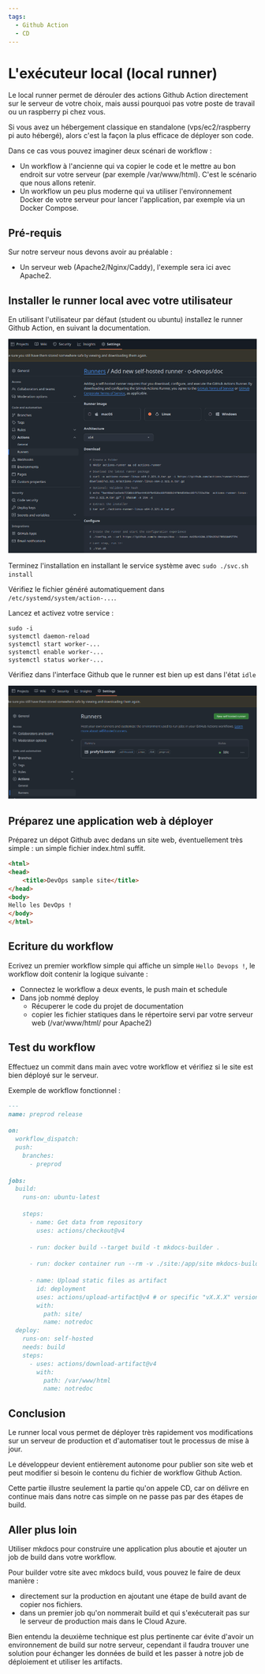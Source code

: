 ```yaml
---
tags:
  - Github Action
  - CD
---
```


# L'exécuteur local (local runner)

Le local runner permet de dérouler des actions Github Action directement sur le serveur de votre choix, mais aussi pourquoi pas votre poste de travail ou un raspberry pi chez vous.

Si vous avez un hébergement classique en standalone (vps/ec2/raspberry pi auto hébergé), alors c'est la façon la plus efficace de déployer son code.

Dans ce cas vous pouvez imaginer deux scénari de workflow :

- Un workflow à l'ancienne qui va copier le code et le mettre au bon endroit sur votre serveur (par exemple /var/www/html). C'est le scénario que nous allons retenir.
- Un workflow un peu plus moderne qui va utiliser l'environnement Docker de votre serveur pour lancer l'application, par exemple via un Docker Compose.


## Pré-requis

Sur notre serveur nous devons avoir au préalable :

- Un serveur web (Apache2/Nginx/Caddy), l'exemple sera ici avec Apache2.


## Installer le runner local avec votre utilisateur

En utilisant l'utilisateur par défaut (student ou ubuntu) installez le runner Github Action, en suivant la documentation.

![alt text](image-2.png)


Terminez l'installation en installant le service système avec `sudo ./svc.sh install`

Vérifiez le fichier généré automatiquement dans `/etc/systemd/system/action-...`.

Lancez et activez votre service :

```shell
sudo -i
systemctl daemon-reload
systemctl start worker-...
systemctl enable worker-...
systemctl status worker-...
```

Vérifiez dans l'interface Github que le runner est bien up est dans l'état `idle`

![alt text](image-3.png)

## Préparez une application web à déployer

Préparez un dépot Github avec dedans un site web, éventuellement très simple : un simple fichier index.html suffit.

```html
<html>
<head>
    <title>DevOps sample site</title>
</head>
<body>
Hello les DevOps !
</body>
</html>
```

## Ecriture du workflow

Ecrivez un premier workflow simple qui affiche un simple `Hello Devops !`, le workflow doit contenir la logique suivante :

- Connectez le workflow a deux events, le push main et schedule
- Dans job nommé deploy
  * Récuperer le code du projet de documentation
  * copier les fichier statiques dans le répertoire servi par votre serveur web (/var/www/html/ pour Apache2)

## Test du workflow

Effectuez un commit dans main avec votre workflow et vérifiez si le site est bien déployé sur le serveur.

Exemple de workflow fonctionnel :

```markdown
---
name: preprod release

on:
  workflow_dispatch:
  push:
    branches:
      - preprod

jobs:
  build:
    runs-on: ubuntu-latest

    steps:
      - name: Get data from repository
        uses: actions/checkout@v4

      - run: docker build --target build -t mkdocs-builder .

      - run: docker container run --rm -v ./site:/app/site mkdocs-builder

      - name: Upload static files as artifact
        id: deployment
        uses: actions/upload-artifact@v4 # or specific "vX.X.X" version tag for this action
        with:
          path: site/
          name: notredoc
  deploy:
    runs-on: self-hosted
    needs: build
    steps:
      - uses: actions/download-artifact@v4
        with:
          path: /var/www/html
          name: notredoc
```


## Conclusion

Le runner local vous permet de déployer très rapidement vos modifications sur un serveur de production et d'automatiser tout le processus de mise à jour.

Le développeur devient entièrement autonome pour publier son site web et peut modifier si besoin le contenu du fichier de workflow Github Action.

Cette partie illustre seulement la partie qu'on appele CD, car on délivre en continue mais dans notre cas simple on ne passe pas par des étapes de build.


## Aller plus loin

Utiliser mkdocs pour construire une application plus aboutie et ajouter un job de build dans votre workflow.

Pour builder votre site avec mkdocs build, vous pouvez le faire de deux manière :

- directement sur la production en ajoutant une étape de build avant de copier nos fichiers.
- dans un premier job qu'on nommerait build et qui s'exécuterait pas sur le serveur de production mais dans le Cloud Azure.

Bien entendu la deuxième technique est plus pertinente car évite d'avoir un environnement de build sur notre serveur, cependant il faudra trouver une solution pour échanger les données de build et les passer à notre job de déploiement et utiliser les artifacts.